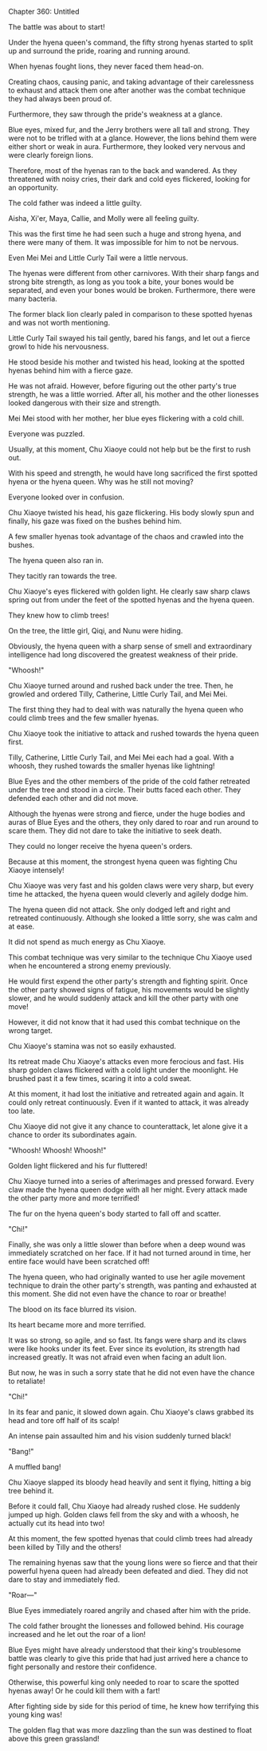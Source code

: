Chapter 360: Untitled

The battle was about to start\!

Under the hyena queen's command, the fifty strong hyenas started to split up and surround the pride, roaring and running around.

When hyenas fought lions, they never faced them head-on.

Creating chaos, causing panic, and taking advantage of their carelessness to exhaust and attack them one after another was the combat technique they had always been proud of.

Furthermore, they saw through the pride's weakness at a glance.

Blue eyes, mixed fur, and the Jerry brothers were all tall and strong. They were not to be trifled with at a glance. However, the lions behind them were either short or weak in aura. Furthermore, they looked very nervous and were clearly foreign lions.

Therefore, most of the hyenas ran to the back and wandered. As they threatened with noisy cries, their dark and cold eyes flickered, looking for an opportunity.

The cold father was indeed a little guilty.

Aisha, Xi'er, Maya, Callie, and Molly were all feeling guilty.

This was the first time he had seen such a huge and strong hyena, and there were many of them. It was impossible for him to not be nervous.

Even Mei Mei and Little Curly Tail were a little nervous.

The hyenas were different from other carnivores. With their sharp fangs and strong bite strength, as long as you took a bite, your bones would be separated, and even your bones would be broken. Furthermore, there were many bacteria.

The former black lion clearly paled in comparison to these spotted hyenas and was not worth mentioning.

Little Curly Tail swayed his tail gently, bared his fangs, and let out a fierce growl to hide his nervousness.

He stood beside his mother and twisted his head, looking at the spotted hyenas behind him with a fierce gaze.

He was not afraid. However, before figuring out the other party's true strength, he was a little worried. After all, his mother and the other lionesses looked dangerous with their size and strength.

Mei Mei stood with her mother, her blue eyes flickering with a cold chill.

Everyone was puzzled.

Usually, at this moment, Chu Xiaoye could not help but be the first to rush out.

With his speed and strength, he would have long sacrificed the first spotted hyena or the hyena queen. Why was he still not moving?

Everyone looked over in confusion.

Chu Xiaoye twisted his head, his gaze flickering. His body slowly spun and finally, his gaze was fixed on the bushes behind him.

A few smaller hyenas took advantage of the chaos and crawled into the bushes.

The hyena queen also ran in.

They tacitly ran towards the tree.

Chu Xiaoye's eyes flickered with golden light. He clearly saw sharp claws spring out from under the feet of the spotted hyenas and the hyena queen.

They knew how to climb trees\!

On the tree, the little girl, Qiqi, and Nunu were hiding.

Obviously, the hyena queen with a sharp sense of smell and extraordinary intelligence had long discovered the greatest weakness of their pride.

"Whoosh\!"

Chu Xiaoye turned around and rushed back under the tree. Then, he growled and ordered Tilly, Catherine, Little Curly Tail, and Mei Mei.

The first thing they had to deal with was naturally the hyena queen who could climb trees and the few smaller hyenas.

Chu Xiaoye took the initiative to attack and rushed towards the hyena queen first.

Tilly, Catherine, Little Curly Tail, and Mei Mei each had a goal. With a whoosh, they rushed towards the smaller hyenas like lightning\!

Blue Eyes and the other members of the pride of the cold father retreated under the tree and stood in a circle. Their butts faced each other. They defended each other and did not move.

Although the hyenas were strong and fierce, under the huge bodies and auras of Blue Eyes and the others, they only dared to roar and run around to scare them. They did not dare to take the initiative to seek death.

They could no longer receive the hyena queen's orders.

Because at this moment, the strongest hyena queen was fighting Chu Xiaoye intensely\!

Chu Xiaoye was very fast and his golden claws were very sharp, but every time he attacked, the hyena queen would cleverly and agilely dodge him.

The hyena queen did not attack. She only dodged left and right and retreated continuously. Although she looked a little sorry, she was calm and at ease.

It did not spend as much energy as Chu Xiaoye.

This combat technique was very similar to the technique Chu Xiaoye used when he encountered a strong enemy previously.

He would first expend the other party's strength and fighting spirit. Once the other party showed signs of fatigue, his movements would be slightly slower, and he would suddenly attack and kill the other party with one move\!

However, it did not know that it had used this combat technique on the wrong target.

Chu Xiaoye's stamina was not so easily exhausted.

Its retreat made Chu Xiaoye's attacks even more ferocious and fast. His sharp golden claws flickered with a cold light under the moonlight. He brushed past it a few times, scaring it into a cold sweat.

At this moment, it had lost the initiative and retreated again and again. It could only retreat continuously. Even if it wanted to attack, it was already too late.

Chu Xiaoye did not give it any chance to counterattack, let alone give it a chance to order its subordinates again.

"Whoosh\! Whoosh\! Whoosh\!"

Golden light flickered and his fur fluttered\!

Chu Xiaoye turned into a series of afterimages and pressed forward. Every claw made the hyena queen dodge with all her might. Every attack made the other party more and more terrified\!

The fur on the hyena queen's body started to fall off and scatter.

"Chi\!"

Finally, she was only a little slower than before when a deep wound was immediately scratched on her face. If it had not turned around in time, her entire face would have been scratched off\!

The hyena queen, who had originally wanted to use her agile movement technique to drain the other party's strength, was panting and exhausted at this moment. She did not even have the chance to roar or breathe\!

The blood on its face blurred its vision.

Its heart became more and more terrified.

It was so strong, so agile, and so fast. Its fangs were sharp and its claws were like hooks under its feet. Ever since its evolution, its strength had increased greatly. It was not afraid even when facing an adult lion.

But now, he was in such a sorry state that he did not even have the chance to retaliate\!

"Chi\!"

In its fear and panic, it slowed down again. Chu Xiaoye's claws grabbed its head and tore off half of its scalp\!

An intense pain assaulted him and his vision suddenly turned black\!

"Bang\!"

A muffled bang\!

Chu Xiaoye slapped its bloody head heavily and sent it flying, hitting a big tree behind it.

Before it could fall, Chu Xiaoye had already rushed close. He suddenly jumped up high. Golden claws fell from the sky and with a whoosh, he actually cut its head into two\!

At this moment, the few spotted hyenas that could climb trees had already been killed by Tilly and the others\!

The remaining hyenas saw that the young lions were so fierce and that their powerful hyena queen had already been defeated and died. They did not dare to stay and immediately fled.

"Roar—"

Blue Eyes immediately roared angrily and chased after him with the pride.

The cold father brought the lionesses and followed behind. His courage increased and he let out the roar of a lion\!

Blue Eyes might have already understood that their king's troublesome battle was clearly to give this pride that had just arrived here a chance to fight personally and restore their confidence.

Otherwise, this powerful king only needed to roar to scare the spotted hyenas away\! Or he could kill them with a fart\!

After fighting side by side for this period of time, he knew how terrifying this young king was\!

The golden flag that was more dazzling than the sun was destined to float above this green grassland\!